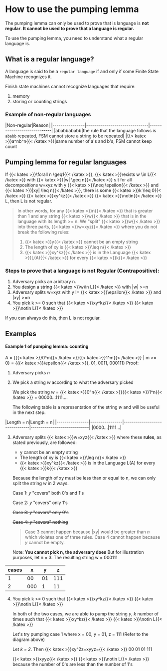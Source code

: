 # How to use the pumping lemma

The pumping lemma can only be used to prove that is language is **not regular**. **It cannot be used to prove that a language is regular.**

To use the pumping lemma, you need to understand what a regular language is.
## What is a regular language?
A language is said to be a `regular language` if and only if some Finite State Machine recognizes it.

Finish state machines cannot recognize languages that require:
1. memory 
2. storing or counting strings

### Example of non-regular languages

|Non-regular|Reason|
|----------------|-------------------------------|-----------------------------|
|ababbababb|the rule that the language follows is `ababb` repeated, FSM cannot store a string to be repeated|
|{{< katex >}}a^nb^n{{< /katex >}}|same number of a's and b's, FSM cannot keep count

## Pumping lemma for regular languages
If {{< katex >}}\forall n \geq1{{< /katex >}}, {{< katex >}}\exists w \in L{{< /katex >}} with {{< katex >}}|w| \geq n{{< /katex >}} s.t for all decompositions w=xyz with y {{< katex >}}\neq \epsilon{{< /katex >}}  and {{< katex >}}|xy| \leq n{{< /katex >}}, there is some {{< katex >}}k \leq 0{{< /katex >}} {{< katex >}}xy^kz{{< /katex >}} {{< katex >}}\notin{{< /katex >}} L, then L is not regular.

> In other words, for any {{< katex >}}n{{< /katex >}} that is greater than 1 and any string {{< katex >}}w{{< /katex >}} that is in the language with its length >= n. We "split" {{< katex >}}w{{< /katex >}} into three parts, {{< katex >}}w=xyz{{< /katex >}} where you do not break the following rules: 
> 1. {{< katex >}}y{{< /katex >}} cannot be an empty string
> 2. The length of xy is {{< katex >}}\leq n{{< /katex >}}
> 3. {{< katex >}}xy^kz{{< /katex >}} is in the Language {{< katex >}}L(A){{< /katex >}} for every {{< katex >}}k{{< /katex >}}

### Steps to prove that a language is not Regular (Contrapositive):
  
 1) Adversary picks an arbitrary n.
2) You design a string {{< katex >}}w\in L{{< /katex >}} with |w| >=n
3) Adversary splits w=xyz with y != {{< katex >}}\epsilon{{< /katex >}} and |xy| >=n
4) You pick k >= 0 such that {{< katex >}}xy^kz{{< /katex >}} {{< katex >}}\notin L{{< /katex >}} 

If you can always do this, then L is not regular.

Examples
---

#### Example 1 of pumping lemma: counting
A = {{{< katex >}}0^m{{< /katex >}}{{< katex >}}1^m{{< /katex >}} | m >= 0} = {{{< katex >}}\epsilon{{< /katex >}}, 01, 0011, 000111}
Proof:
1. Adversary picks *n*
2.  We pick a string *w* according to what the adversary picked

	We pick the string
	 *w* =  {{< katex >}}0^n{{< /katex >}}{{< katex >}}1^n{{< /katex >}} = 00000...1111....

	The following table is a representation of the string *w* and will be useful in the next step.
	 
|Length = n|Length = n|
|----------------|----------------|-------------------------------|-----------------------------|
|0000...|1111...|

3. Adversary splits {{< katex >}}w=xyz{{< /katex >}} where these **rules**, as stated previously, are followed:

	-  y  cannot be an empty string
	-  The length of xy is  {{< katex >}}\leq n{{< /katex >}}
	- {{< katex >}}xy^kz{{< /katex >}}  is in the Language  L(A)  for every  {{< katex >}}k{{< /katex >}}

	Because the length of xy must be less than or equal to n, we can only split the string *w* in 2 ways.

	Case 1: *y* "covers"  both 0's and 1's

	Case 2: *y* "covers" only 1's

	~~Case 3: *y* "covers"  only 0's~~

	~~Case 4: *y* "covers" nothing~~
	> Case 3 cannot happen because |xy| would be greater than *n* which violates one of three rules.
Case 4 cannot happen because *y* cannot be empty.

	Note: **You cannot pick n, the adversary does** But for illustration purposes, let n = 3. The resulting string w = 000111

|cases|x|y|z|
|----------------|----------------|-------------------------------|-----------------------------|
|1|00|01|111|
|2|000|1|11|


4) You pick k >= 0 such that {{< katex >}}xy^kz{{< /katex >}} {{< katex >}}\notin L{{< /katex >}} 

	In both of the two cases, we are able to pump the string *y*, *k* number of times such that {{< katex >}}xy^kz{{< /katex >}} {{< katex >}}\notin L{{< /katex >}} 

	Let's try pumping case 1 where x = 00, y = 01, z = 111 (Refer to the diagram above)

	 Let *k = 2*. Then {{< katex >}}xy^2z=xyyz={{< /katex >}} 00 01 01 111

	{{< katex >}}xyyz{{< /katex >}} {{< katex >}}\notin L{{< /katex >}}  because the number of 0's are less than the number of 1's

